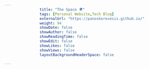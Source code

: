 ---
                title: "The Space 🌍"
                tags: [Personal Website,Tech Blog]
                externalUrl: "https://panoskorovesis.github.io/"
                weight: 94
                showDate: false
                showAuthor: false
                showReadingTime: false
                showEdit: false
                showLikes: false
                showViews: false
                layoutBackgroundHeaderSpace: false
                ---
